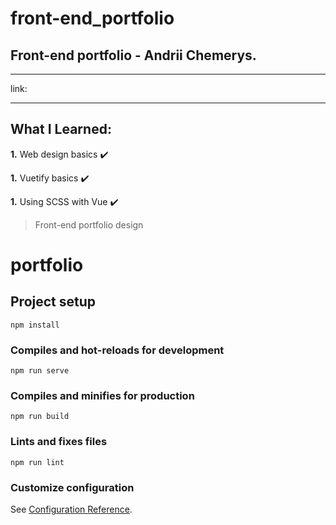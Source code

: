 # front-end_portfolio

## Front-end portfolio - Andrii Chemerys.

---

link:

---

## What I Learned:

**1.** Web design basics :heavy_check_mark:

**1.** Vuetify basics :heavy_check_mark:

**1.** Using SCSS with Vue :heavy_check_mark:

> Front-end portfolio design

# portfolio

## Project setup

```
npm install
```

### Compiles and hot-reloads for development

```
npm run serve
```

### Compiles and minifies for production

```
npm run build
```

### Lints and fixes files

```
npm run lint
```

### Customize configuration

See [Configuration Reference](https://cli.vuejs.org/config/).
